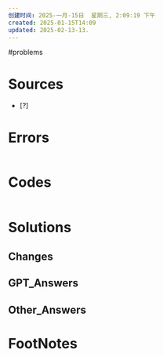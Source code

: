 ```yaml
---
创建时间: 2025-一月-15日  星期三, 2:09:19 下午
created: 2025-01-15T14:09
updated: 2025-02-13-13.
---
```

#problems 

# Sources

- [?] 


# Errors
```bash

```

# Codes

```python

```

# Solutions


## Changes


## GPT_Answers


## Other_Answers


# FootNotes

